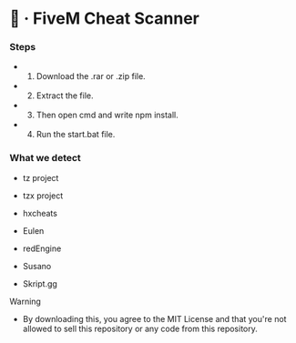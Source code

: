 # 🚀 · FiveM Cheat Scanner

### **Steps**

- 1. Download the .rar or .zip file.

- 2. Extract the file.

- 3. Then open cmd and write npm install.

- 4. Run the start.bat file.


### **What we detect**

- tz project

- tzx project

- hxcheats

- Eulen

- redEngine

- Susano

- Skript.gg




> [!WARNING]
- By downloading this, you agree to the MIT License and that you're not allowed to sell this repository or any code from this repository.
